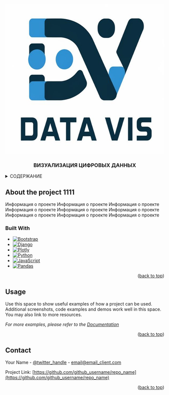 




<!-- PROJECT LOGO -->
<br />
<div align="center">
  <a href="https://github.com/AlexGrua/Boika_Aliaksandr/blob/main/images/logo2.png">
    <img src="https://github.com/AlexGrua/Boika_Aliaksandr/blob/main/images/logo2.png" alt="Logo" width="600" height="474">
  </a>

<h3 align="center">ВИЗУАЛИЗАЦИЯ ЦИФРОВЫХ ДАННЫХ</h3>

</div>



<!-- TABLE OF CONTENTS -->
<details>
  <summary>СОДЕРЖАНИЕ</summary>
  <ol>
    <li>
      <a href="#about-the-project">О Проекте</a>
      <ul>
        <li><a href="#built-with">На чем построен Проект</a></li>
      </ul>
    </li>
    <li><a href="#usage">Пример использования Проекта</a></li>
    <li><a href="#contact">Контакты</a></li>

  </ol>
</details>



<!-- ABOUT THE PROJECT -->
## About the project 1111

Информация о проекте
Информация о проекте
Информация о проекте
Информация о проекте
Информация о проекте
Информация о проекте
Информация о проекте
Информация о проекте
Информация о проекте




### Built With


* [![Bootstrap][Bootstrap.com]][Bootstrap-url]
* [![Django][DjangoProject.com]][Django-url]
* [![Plotly][Plotly.com]][Plotly-url]
* [![Python][Python.org]][Python-url]
* [![JavaScript][JavaScript.com]][JavaScript-url]
* [![Pandas][Pandas.org]][Pandas-url]



<p align="right">(<a href="#readme-top">back to top</a>)</p>

<!-- Usage -->
## Usage

Use this space to show useful examples of how a project can be used. Additional screenshots, code examples and demos work well in this space. You may also link to more resources.

_For more examples, please refer to the [Documentation](https://example.com)_

<p align="right">(<a href="#readme-top">back to top</a>)</p>



<!-- CONTACT -->
## Contact

Your Name - [@twitter_handle](https://twitter.com/twitter_handle) - email@email_client.com

Project Link: [https://github.com/github_username/repo_name](https://github.com/github_username/repo_name)

<p align="right">(<a href="#readme-top">back to top</a>)</p>



<!-- MARKDOWN LINKS & IMAGES -->
<!-- https://www.markdownguide.org/basic-syntax/#reference-style-links -->

[Bootstrap.com]: https://img.shields.io/badge/Bootstrap-563D7C?style=for-the-badge&logo=bootstrap&logoColor=white
[Bootstrap-url]: https://getbootstrap.com
[DjangoProject.com]: https://img.shields.io/badge/Django-092E20?style=for-the-badge&logo=django&logoColor=white
[Django-url]: https://www.djangoproject.com/
[Plotly.com]: https://img.shields.io/badge/Plotly-3B0A45?style=for-the-badge&logo=plotly&logoColor=white
[Plotly-url]: https://plotly.com/
[Python.org]: https://img.shields.io/badge/Python-3776AB?style=for-the-badge&logo=python&logoColor=white
[Python-url]: https://www.python.org/
[JavaScript.com]: https://img.shields.io/badge/JavaScript-F7DF1E?style=for-the-badge&logo=javascript&logoColor=black
[JavaScript-url]: https://www.javascript.com/
[Pandas.org]: https://img.shields.io/badge/Pandas-150458?style=for-the-badge&logo=pandas&logoColor=white
[Pandas-url]: https://pandas.pydata.org/

